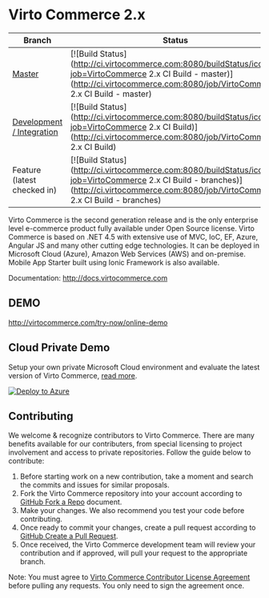 Virto Commerce 2.x
============

| Branch  | Status |
| ------------- | ------------- |
| [Master](https://github.com/VirtoCommerce/vc-community)  | [![Build Status](http://ci.virtocommerce.com:8080/buildStatus/icon?job=VirtoCommerce 2.x CI Build - master)](http://ci.virtocommerce.com:8080/job/VirtoCommerce 2.x CI Build - master)  |
| [Development / Integration](https://github.com/VirtoCommerce/vc-community/tree/dev)  | [![Build Status](http://ci.virtocommerce.com:8080/buildStatus/icon?job=VirtoCommerce 2.x CI Build)](http://ci.virtocommerce.com:8080/job/VirtoCommerce 2.x CI Build)  |
| Feature (latest checked in)  | [![Build Status](http://ci.virtocommerce.com:8080/buildStatus/icon?job=VirtoCommerce 2.x CI Build - branches)](http://ci.virtocommerce.com:8080/job/VirtoCommerce 2.x CI Build - branches)  |

Virto Commerce is the second generation release and is the only enterprise level e-commerce product fully available under Open Source license. Virto Commerce is based on .NET 4.5 with extensive use of MVC, IoC, EF, Azure, Angular JS and many other cutting edge technologies. It can be deployed in Microsoft Cloud (Azure), Amazon Web Services (AWS) and on-premise. Mobile App Starter built using Ionic Framework is also available.

Documentation: http://docs.virtocommerce.com

DEMO
-----------
http://virtocommerce.com/try-now/online-demo

Cloud Private Demo
-----------

Setup your own private Microsoft Cloud environment and evaluate the latest version of Virto Commerce, <a href="http://docs.virtocommerce.com/display/vc2devguide/Deploy+from+GitHub+to+Microsoft+Cloud+Azure" target="_blank">read more</a>.

<a href="https://azuredeploy.net/" target="_blank">
  <img alt="Deploy to Azure" src="http://azuredeploy.net/deploybutton.png"/>
</a>

Contributing
-----------
We welcome & recognize contributors to Virto Commerce. There are many benefits available for our contributers, from special licensing to project involvement and access to private repositories. Follow the guide below to contribute:

1. Before starting work on a new contribution, take a moment and search the commits and issues for similar proposals.
2. Fork the Virto Commerce repository into your account according to <a href="https://help.github.com/articles/fork-a-repo/">GitHub Fork a Repo</a> document.
3. Make your changes. We also recommend you test your code before contributing.
4. Once ready to commit your changes, create a pull request according to <a href="https://help.github.com/articles/creating-a-pull-request/">GitHub Create a Pull Request</a>.
5. Once received, the Virto Commerce development team will review your contribution and if approved, will pull your request to the appropriate branch.

Note: You must agree to <a href="http://virtocommerce.com/contribute-agreement">Virto Commerce Contributor License Agreement</a> before pulling any requests. You only need to sign the agreement once.
